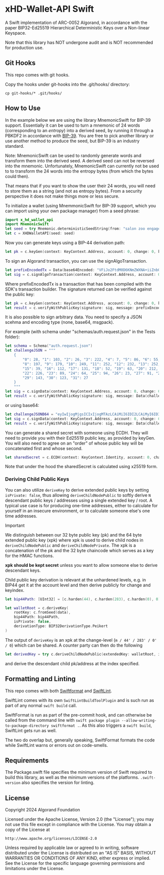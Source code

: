 # xHD-Wallet-API Swift

A Swift implementation of ARC-0052 Algorand, in accordance with the paper BIP32-Ed25519 Hierarchical Deterministic Keys over a Non-linear Keyspace.

Note that this library has NOT undergone audit and is NOT recommended for production use.

## Git Hooks

This repo comes with git hooks.

Copy the hooks under git-hooks into the .git/hooks/ directory:

```
cp git-hooks/* .git/hooks/
```

## How to Use

In the example below we are using the library MnemonicSwift for BIP-39 support. Essentially it can be used to turn a mnemonic of 24 words (corresponding to an _entropy_) into a derived seed, by running it through a PBKDF2 in accordance with [BIP-39](https://github.com/bitcoin/bips/blob/master/bip-0039.mediawiki#from-mnemonic-to-seed). You are free to pick another library or use another method to produce the seed, but BIP-39 is an industry standard.

Note: MnemonicSwift can be used to randomly generate words and transform them into the derived seed. A derived seed can not be reversed into the mnemonic. Unfortunately, MnemonicSwift can currently not be used to to transform the 24 words into the entropy bytes (from which the bytes could then).

That means that if you want to show the user their 24 words, you will need to store them as a string (and not as entropy bytes). From a security perspective it does not make things more or less secure.

To initialize a wallet (using MnemmonicSwift for BIP-39 support, which you can import using your own package manager) from a seed phrase:

```swift
import x_hd_wallet_api
import MnemonicSwift
let seed = try Mnemonic.deterministicSeedString(from: "salon zoo engage submit smile frost later decide wing sight chaos renew lizard rely canal coral scene hobby scare step bus leaf tobacco slice")
let c = XHDWalletAPI(seed: seed)
```

Now you can generate keys using a BIP-44 derivation path:

```swift
let pk = c.keyGen(context: KeyContext.Address, account: 0, change: 0, keyIndex: 0)
```

To sign an Algorand transaction, you can use the signAlgoTransaction.

```swift
let prefixEncodedTx = Data(base64Encoded: "VFiJo2FtdM0D6KNmZWXNA+iiZnbOAkeSd6NnZW6sdGVzdG5ldC12MS4womdoxCBIY7UYpLPITsgQ8i1PEIHLD3HwWaesIN7GL39w5Qk6IqJsds4CR5Zfo3JjdsQgYv6DK3rRBUS+gzemcENeUGSuSmbne9eJCXZbRrV2pvOjc25kxCBi/oMretEFRL6DN6ZwQ15QZK5KZud714kJdltGtXam86R0eXBlo3BheQ==")
let sig = c.signAlgoTransaction(context: KeyContext.Address, account: 0, change: 0, keyIndex: 0, prefixEncodedTx: prefixEncodedTx)
```

Where prefixEncodedTx is a transaction that has been compiled with the SDK's transaction builder. The signature returned can be verified against the public key:

```swift
let pk = c.keyGen(context: KeyContext.Address, account: 0, change: 0, keyIndex: 0)
let result = c.verifyWithPublicKey(signature: sig, message: prefixEncodedTx, publicKey: pk)
```

It is also possible to sign arbitrary data. You need to specify a JSON scehma and encoding type (none, base64, msgpack).

For example (with schema under "schemas/auth.request.json" in the Tests folder):

```swift
let schema = Schema("auth.request.json")
let challengeJSON = """
    {
        "0": 28, "1": 103, "2": 26, "3": 222, "4": 7, "5": 86, "6": 55, "7": 95,
        "8": 197, "9": 179, "10": 249, "11": 252, "12": 232, "13": 252, "14": 176,
        "15": 39, "16": 112, "17": 131, "18": 52, "19": 63, "20": 212, "21": 58,
        "22": 226, "23": 89, "24": 64, "25": 94, "26": 23, "27": 91, "28": 128,
        "29": 143, "30": 123, "31": 27
    }
    """
let sig = c.signData(context: KeyContext.Address, account: 0, change: 0, keyIndex: 0, data: data, metadata: SignMetadata(encoding: Encoding.none, schema: schema))
let result = c.verifyWithPublicKey(signature: sig, message: Data(challengeJSON.utf8), publicKey: pk)
```

or using base64:

```swift
let challengeJSONB64 = "eyIwIjogMjgsICIxIjogMTAzLCAiMiI6IDI2LCAiMyI6IDIyMiwgIjQiOiA3LCAiNSI6IDg2LCAiNiI6IDU1LCAiNyI6IDk1LCAiOCI6IDE5NywgIjkiOiAxNzksICIxMCI6IDI0OSwgIjExIjogMjUyLCAiMTIiOiAyMzIsICIxMyI6IDI1MiwgIjE0IjogMTc2LCAiMTUiOiAzOSwgIjE2IjogMTEyLCAiMTciOiAxMzEsICIxOCI6IDUyLCAiMTkiOiA2MywgIjIwIjogMjEyLCAiMjEiOiA1OCwiMjIiOiAyMjYsICIyMyI6IDg5LCAiMjQiOiA2NCwgIjI1IjogOTQsICIyNiI6IDIzLCAiMjciOiA5MSwgIjI4IjogMTI4LCAiMjkiOiAxNDMsICIzMCI6IDEyMywgIjMxIjogMjd9"
let sig = c.signData(context: KeyContext.Address, account: 0, change: 0, keyIndex: 0, data: data: Data(challengeJSONB64.utf8), metadata: SignMetadata(encoding: Encoding.base64, schema: schema))
let result = c.verifyWithPublicKey(signature: sig, message: Data(challengeJSONB64.utf8), publicKey: pk)
```

You can generate a shared secret with someone using ECDH. They will need to provide you with their Ed25519 public key, as provided by keyGen. You will also need to agree on an "order" of whose public key will be concatenated first and whose second.

```swift
let sharedSecret = c.ECDH(context: KeyContext.Identity, account: 0, change: 0, keyIndex: 0, otherPartyPub: otherPubKey, meFirst: true)
```

Note that under the hood the sharedSecret is calculated using x25519 form.

### Deriving Child Public Keys

You can also utilize `deriveKey` to derive extended public keys by setting `isPrivate: false`, thus allowing `deriveChildNodePublic` to softly derive `N` descendant public keys / addresses using a single extended key / root. A typical use case is for producing one-time addresses, either to calculate for yourself in an insecure environment, or to calculate someone else's one time addresses.

> [!IMPORTANT]
> We distinguish between our 32 byte public key (pk) and the 64 byte extended public key (xpk) where xpk is used to derive child nodes in `deriveChildNodePublic` and `deriveChildNodePrivate`. The xpk is a concatenation of the pk and the 32 byte chaincode which serves as a key for the HMAC functions.
>
> **xpk should be kept secret** unless you want to allow someone else to derive descendant keys.

Child public key derivation is relevant at the unhardened levels, e.g. in BIP44 get it at the account level and then derive publicly for change and keyindex.

```swift
let bip44Path: [UInt32] = [c.harden(44), c.harden(283), c.harden(0), 0]

let walletRoot = c.deriveKey(
    rootKey: c.fromSeed(data),
    bip44Path: bip44Path,
    isPrivate: false,
    derivationType: BIP32DerivationType.Peikert
)
```

The output of `deriveKey` is an xpk at the change-level (`m / 44' / 283' / 0' / 0`) which can be shared. A counter party can then do the following

```swift
let derivedKey = try c.deriveChildNodePublic(extendedKey: walletRoot, index: UInt32(i), g: BIP32DerivationType.Peikert)
```

and derive the descendant child pk/address at the index specified.

## Formatting and Linting

This repo comes with both [Swiftformat](https://github.com/nicklockwood/SwiftFormat) and [SwiftLint](https://github.com/realm/SwiftLint).

SwiftLint comes with its own `SwiftLintBuildToolPlugin` and is such run as part of any normal `swift build` call.

SwiftFormat is run as part of the pre-commit hook, and can otherwise be called from the command line with `swift package plugin --allow-writing-to-package-directory swiftformat .`. As this also triggers a `swift build`, SwiftLint gets run as well.

The two do overlap but, generally speaking, SwiftFormat formats the code while SwiftLint warns or errors out on code-smells.

## Requirements

The Package.swift file specifies the minimum version of Swift required to build this library, as well as the minimum versions of the platforms. `.swift-version` also specifies the version for linting.

## License

Copyright 2024 Algorand Foundation

Licensed under the Apache License, Version 2.0 (the "License");
you may not use this file except in compliance with the License.
You may obtain a copy of the License at

    http://www.apache.org/licenses/LICENSE-2.0

Unless required by applicable law or agreed to in writing, software
distributed under the License is distributed on an "AS IS" BASIS,
WITHOUT WARRANTIES OR CONDITIONS OF ANY KIND, either express or implied.
See the License for the specific language governing permissions and
limitations under the License.
